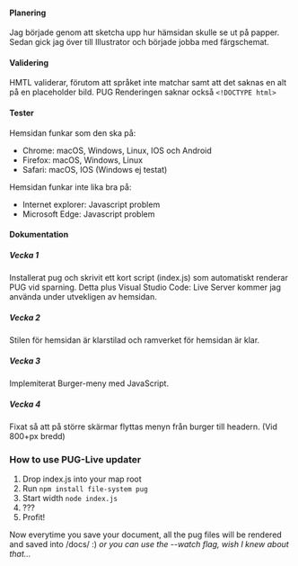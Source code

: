 #### Planering
Jag började genom att sketcha upp hur hämsidan skulle se ut på papper. Sedan gick jag 
över till Illustrator och började jobba med färgschemat.

#### Validering
HMTL validerar, förutom att språket inte matchar samt att det saknas en alt på en placeholder bild.
PUG Renderingen saknar också ```<!DOCTYPE html>```

#### Tester
Hemsidan funkar som den ska på:
  * Chrome: macOS, Windows, Linux, IOS och Android
  * Firefox: macOS, Windows, Linux
  * Safari: macOS, IOS (Windows ej testat)
  
Hemsidan funkar inte lika bra på:
  * Internet explorer: Javascript problem
  * Microsoft Edge: Javascript problem
  
#### Dokumentation

##### Vecka 1
Installerat pug och skrivit ett kort script (index.js) som automatiskt renderar PUG vid sparning.
Detta plus Visual Studio Code: Live Server kommer jag använda under utvekligen av hemsidan.

##### Vecka 2
Stilen för hemsidan är klarstilad och ramverket för hemsidan är klar.

##### Vecka 3
Implemiterat Burger-meny med JavaScript.

##### Vecka 4
Fixat så att på större skärmar flyttas menyn från burger till headern. (Vid 800+px bredd)


### How to use PUG-Live updater

1. Drop index.js into your map root
2. Run ```npm install file-system pug```
3. Start width ```node index.js```
4. ???
5. Profit!

Now everytime you save your document, all the pug files will be rendered and saved into /docs/ :)
*or you can use the --watch flag, wish I knew about that...*
